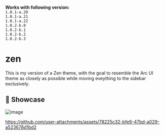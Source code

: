 **Works with following version:** <br>
`1.0.1-a.20`<br>
`1.0.1-a.21`<br>
`1.0.1-a.22`<br>
`1.0.2-b.0`<br>
`1.0.2-b.1`<br>
`1.0.2-b.2`<br>
`1.0.2-b.3`

# zen
This is my version of a Zen theme, with the goal to resemble the Arc UI theme as closely as possible while moving eveything to the sidebar exclusively.

## 💼 Showcase

![image](https://github.com/user-attachments/assets/c9716abe-1ea5-4161-9138-62bf1528009a)

https://github.com/user-attachments/assets/78225c32-bfe9-47bd-a029-a523678d1bd2
